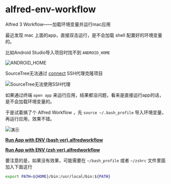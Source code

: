 # alfred-env-workflow
Alfred 3 Workflow——加载环境变量并运行mac应用



最近发现 mac 上面的app，直接双击运行，是不会加载 shell 配置好的环境变量的。

比如Android Studio导入项目时找不到 `ANDROID_HOME`

![ANDROID_HOME]()

SourceTree无法通过 [connect](https://bitbucket.org/gotoh/connect/wiki/Home) SSH代理克隆项目

![SourceTree无法使用SSH代理]()

如果通过终端 `open app` 来运行应用，结果都没问题，看来是直接运行app的话，是不会加载环境变量的。

于是试着搞了个 Alfred Workflow ，先 `source ~/.bash_profile` 导入环境变量，再运行应用，效果不错。

![演示]()

[**Run App with ENV (bash ver).alfredworkflow**]()

[**Run App with ENV (zsh ver).alfredworkflow**]()

要注意的是，如果没有效果，可能需要在 `~/bash_profile` 或者 `~/zshrc` 文件里面加入下面这行

```sh
export PATH=${HOME}/bin:/usr/local/bin:${PATH}
```

